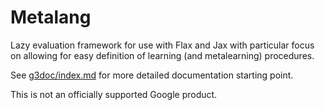 # Metalang

Lazy evaluation framework for use with Flax and Jax with particular focus on
allowing for easy definition of learning (and metalearning) procedures.

See [g3doc/index.md](g3doc/index.md) for more detailed documentation starting point.

This is not an officially supported Google product.